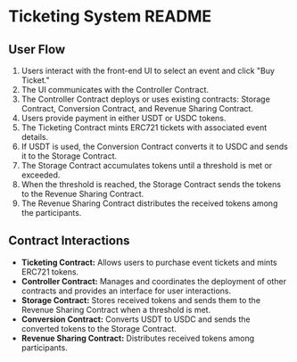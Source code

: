 # Ticketing System README

## User Flow
1. Users interact with the front-end UI to select an event and click "Buy Ticket."
2. The UI communicates with the Controller Contract.
3. The Controller Contract deploys or uses existing contracts: Storage Contract, Conversion Contract, and Revenue Sharing Contract.
4. Users provide payment in either USDT or USDC tokens.
5. The Ticketing Contract mints ERC721 tickets with associated event details.
6. If USDT is used, the Conversion Contract converts it to USDC and sends it to the Storage Contract.
7. The Storage Contract accumulates tokens until a threshold is met or exceeded.
8. When the threshold is reached, the Storage Contract sends the tokens to the Revenue Sharing Contract.
9. The Revenue Sharing Contract distributes the received tokens among the participants.

## Contract Interactions
- **Ticketing Contract:** Allows users to purchase event tickets and mints ERC721 tokens.
- **Controller Contract:** Manages and coordinates the deployment of other contracts and provides an interface for user interactions.
- **Storage Contract:** Stores received tokens and sends them to the Revenue Sharing Contract when a threshold is met.
- **Conversion Contract:** Converts USDT to USDC and sends the converted tokens to the Storage Contract.
- **Revenue Sharing Contract:** Distributes received tokens among participants.
